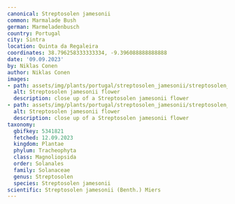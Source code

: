 ```yaml
---
canonical: Streptosolen jamesonii
common: Marmalade Bush
german: Marmeladenbusch
country: Portugal
city: Sintra
location: Quinta da Regaleira
coordinates: 38.796258333333334, -9.396088888888888
date: '09.09.2023'
by: Niklas Conen
author: Niklas Conen
images:
- path: assets/img/plants/portugal/streptosolen_jamesonii/streptosolen_jamesonii_1.jpg
  alt: Streptosolen jamesonii flower
  description: close up of a Streptosolen jamesonii flower
- path: assets/img/plants/portugal/streptosolen_jamesonii/streptosolen_jamesonii_2.jpg
  alt: Streptosolen jamesonii flower
  description: close up of a Streptosolen jamesonii flower
taxonomy:
  gbifkey: 5341821
  fetched: 12.09.2023
  kingdom: Plantae
  phylum: Tracheophyta
  class: Magnoliopsida
  order: Solanales
  family: Solanaceae
  genus: Streptosolen
  species: Streptosolen jamesonii
scientific: Streptosolen jamesonii (Benth.) Miers
---
```

